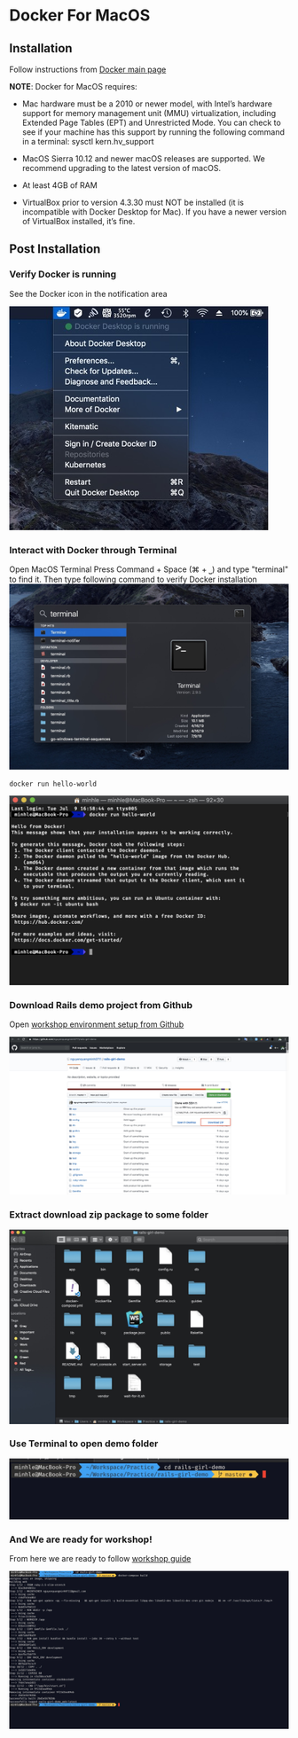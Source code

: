# Docker For MacOS
## Installation
Follow instructions from [Docker main page][1]

**NOTE**: Docker for MacOS requires:
- Mac hardware must be a 2010 or newer model, with Intel’s hardware support for memory management unit (MMU) virtualization, including Extended Page Tables (EPT) and Unrestricted Mode. You can check to see if your machine has this support by running the following command in a terminal: sysctl kern.hv_support

- MacOS Sierra 10.12 and newer macOS releases are supported. We recommend upgrading to the latest version of macOS.

- At least 4GB of RAM

- VirtualBox prior to version 4.3.30 must NOT be installed (it is incompatible with Docker Desktop for Mac). If you have a newer version of VirtualBox installed, it’s fine.

## Post Installation
### Verify Docker is running
See the Docker icon in the notification area

![Docker icon running](docker_icon.jpg)

### Interact with Docker through Terminal
Open MacOS Terminal Press Command + Space (⌘ + ⎵) and type "terminal" to find it.
Then type following command to verify Docker installation
![Open Terminal](open-terminal.jpg)

```
docker run hello-world
```

![Docker hello world](hello-world.jpg)


### Download Rails demo project from Github
Open [workshop environment setup from Github][2]

![Download demo package](download-demo.jpg)

### Extract download zip package to some folder

![extract demo package](extract-demo-zip.jpg)

### Use Terminal to open demo folder

![cd to demo folder](cd-demo.jpg)

### And We are ready for workshop!

From here we are ready to follow [workshop guide][2]

![docker build](docker-build.jpg)



[1]: https://docs.docker.com/docker-for-mac/install/
[2]: https://github.com/nguyenquangminh0711/rails-girl-demo
